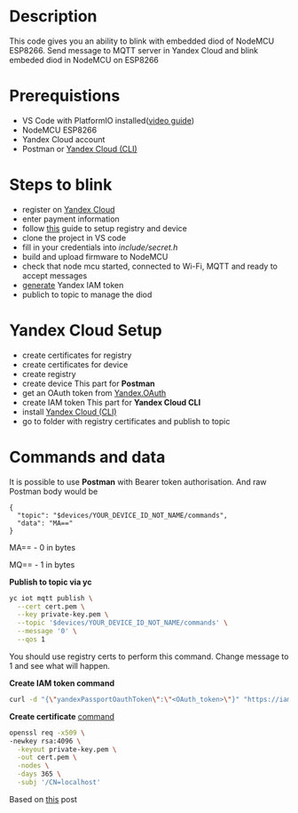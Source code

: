 # Description
This code gives you an ability to blink with embedded diod of NodeMCU ESP8266. Send message to MQTT server in Yandex Cloud and blink embeded diod in NodeMCU on ESP8266

# Prerequistions
- VS Code with PlatformIO installed([video guide](https://youtu.be/AXLhvjKyWWM))
- NodeMCU ESP8266
- Yandex Cloud account
- Postman or [Yandex Cloud (CLI)](https://cloud.yandex.ru/en/docs/cli/quickstart)

# Steps to blink
- register on [Yandex Cloud](https://cloud.yandex.com/)
- enter payment information
- follow [this](https://cloud.yandex.ru/en/docs/iot-core/quickstart) guide to setup registry and device
- clone the project in VS code
- fill in your credentials into _include/secret.h_
- build and upload firmware to NodeMCU
- check that node mcu started, connected to Wi-Fi, MQTT and ready to accept messages
- [generate](https://cloud.yandex.com/en-ru/docs/iam/operations/iam-token/create) Yandex IAM token
- publich to topic to manage the diod

# Yandex Cloud Setup
- create certificates for registry
- create certificates for device
- create registry
- create device
  This part for **Postman**
- get an OAuth token from [Yandex.OAuth](https://cloud.yandex.com/en-ru/docs/iam/operations/iam-token/create#api_1)
- create IAM token
  This part for **Yandex Cloud CLI**
- install [Yandex Cloud (CLI)](https://cloud.yandex.ru/en/docs/cli/quickstart)
- go to folder with registry certificates and publish to topic

# Commands and data
It is possible to use **Postman** with Bearer token authorisation. And raw Postman body would be
```
{
  "topic": "$devices/YOUR_DEVICE_ID_NOT_NAME/commands",
  "data": "MA=="
}
```

MA== - 0 in bytes

MQ== - 1 in bytes

**Publish to topic via yc**
```bash
yc iot mqtt publish \
  --cert cert.pem \
  --key private-key.pem \
  --topic '$devices/YOUR_DEVICE_ID_NOT_NAME/commands' \
  --message '0' \
  --qos 1
```
You should use registry certs to perform this command. Change message to 1 and see what will happen.

**Create IAM token command**
```bash
curl -d "{\"yandexPassportOauthToken\":\"<OAuth_token>\"}" "https://iam.api.cloud.yandex.net/iam/v1/tokens"
```

**Create certificate** [command](https://cloud.yandex.ru/en/docs/iot-core/quickstart#create-ca)
```bash
openssl req -x509 \
-newkey rsa:4096 \
  -keyout private-key.pem \
  -out cert.pem \
  -nodes \
  -days 365 \
  -subj '/CN=localhost'
```

Based on [this](https://projectalt.ru/publ/arduino_esp8266_i_esp32/programmirovanie/prostoe_podkljuchenie_esp8266_k_jandeks_alise/11-1-0-32) post
